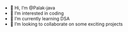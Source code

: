 - 👋 Hi, I’m @Palak-java
- 👀 I’m interested in coding
- 🌱 I’m currently learning DSA
- 💞️ I’m looking to collaborate on some exciting projects
